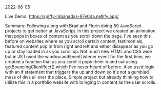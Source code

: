 2022-06-05

Live Demo: https://spiffy-rabanadas-67e0da.netlify.app/

Summary: Following along with Brad and Florin doing 50 JavaScript projects to get better at JavaScript. In this project we created an animation that pops in boxes of content as you scroll down the page. I've seen this before on websites where as you scroll certain content, testimonials, featured content pop in from right and left and either disappear as you go up or stay loaded in as you scroll up. Not much new HTML and CSS wise but in JS I used the window.addEventListener event for the first time, we created a function that as you scroll it pops them in and out using getBoundingClientRect() which I've never heard of before. Also used logic with an if statement that triggers the up and down so it's not a gumbled mess of divs all over the place. Simple project but already thinking how to utilize this in a portfolio website with bringing in content as the user scrolls.

